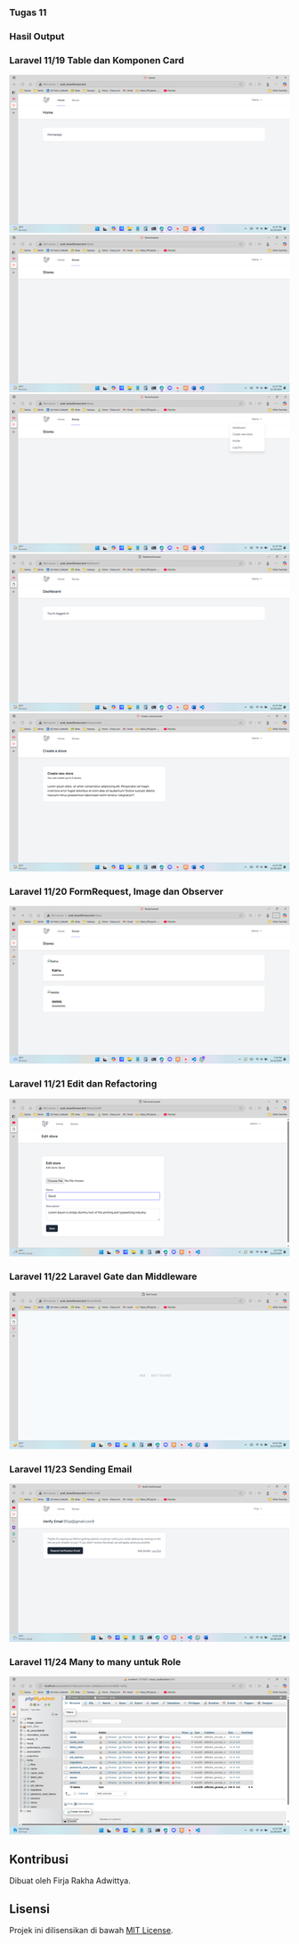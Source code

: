### Tugas 11

### Hasil Output

### Laravel 11/19 Table dan Komponen Card
![Laravel 11/19 Table dan Komponen Card](../screenshots/Picture1.png)
![Laravel 11/19 Table dan Komponen Card](../screenshots/Picture2.png)
![Laravel 11/19 Table dan Komponen Card](../screenshots/Picture3.png)
![Laravel 11/19 Table dan Komponen Card](../screenshots/Picture4.png)
![Laravel 11/19 Table dan Komponen Card](../screenshots/Picture5.png)

### Laravel 11/20 FormRequest, Image dan Observer
![Laravel 11/20 FormRequest, Image dan Observer](../screenshots/Picture6.png)

### Laravel 11/21 Edit dan Refactoring
![Laravel 11/21 Edit dan Refactoring](../screenshots/Picture7.png)

### Laravel 11/22 Laravel Gate dan Middleware
![Laravel 11/22 Laravel Gate dan Middleware](../screenshots/Picture8.png)

### Laravel 11/23 Sending Email
![Laravel 11/23 Sending Email](../screenshots/Picture9.png)

### Laravel 11/24 Many to many untuk Role
![Laravel 11/24 Many to many untuk Role](../screenshots/Picture10.png)

## Kontribusi

Dibuat oleh Firja Rakha Adwittya.

## Lisensi

Projek ini dilisensikan di bawah [MIT License](LICENSE).